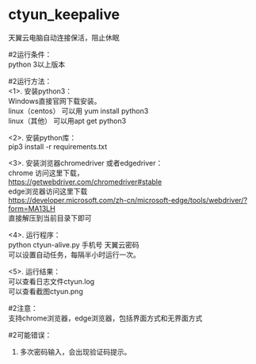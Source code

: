 # ctyun_keepalive
天翼云电脑自动连接保活，阻止休眠

#2运行条件：<br>
 python 3以上版本<br>

 #2运行方法：<br>
 <1>. 安装python3：<br>
    Windows直接官网下载安装。<br>
    linux（centos） 可以用 yum install python3<br>
    linux（其他）  可以用apt get python3<br>
     
 <2>. 安装python库：<br>
pip3 install  -r requirements.txt<br>

<3>. 安装浏览器chromedriver 或者edgedriver：<br>
   chrome 访问这里下载，<br>
   https://getwebdriver.com/chromedriver#stable <br>
   edge浏览器访问这里下载<br>
   https://developer.microsoft.com/zh-cn/microsoft-edge/tools/webdriver/?form=MA13LH <br>
  直接解压到当前目录下即可
 

<4>. 运行程序：<br>
   python ctyun-alive.py 手机号 天翼云密码 <br>
   可以设置自动任务，每隔半小时运行一次。<br>

<5>.  运行结果：<br>
  可以查看日志文件ctyun.log<br>
  可以查看截图ctyun.png<br>

#2注意：<br>
支持chrome浏览器，edge浏览器，包括界面方式和无界面方式<br>


#2可能错误：<br>
1. 多次密码输入，会出现验证码提示。<br>
  
